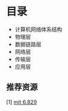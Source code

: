 # 目录
- 计算机网络体系结构
- 物理层
- 数据链路层
- 网络层
- 传输层
- 应用层

## 推荐资源
[1] [mit 6.829](http://web.mit.edu/6.829/www/currentsemester/)